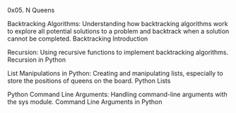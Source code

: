 0x05. N Queens

Backtracking Algorithms:
        Understanding how backtracking algorithms work to explore all potential solutions to a problem and backtrack when a solution cannot be completed.
        Backtracking Introduction

Recursion:
        Using recursive functions to implement backtracking algorithms.
        Recursion in Python

List Manipulations in Python:
        Creating and manipulating lists, especially to store the positions of queens on the board.
        Python Lists

Python Command Line Arguments:
        Handling command-line arguments with the sys module.
        Command Line Arguments in Python

